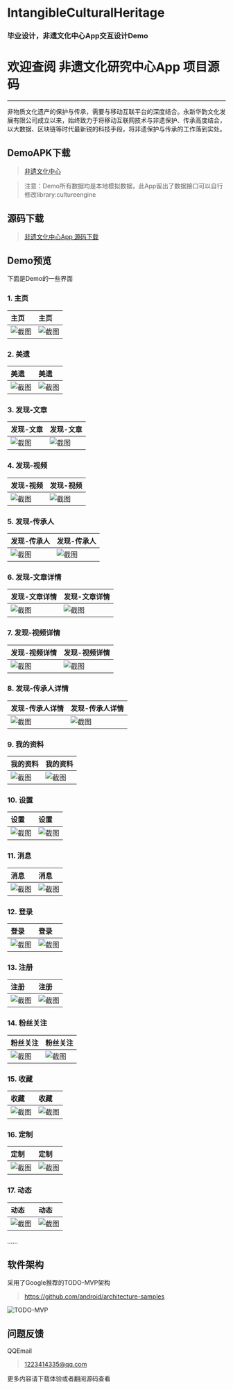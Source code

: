 # IntangibleCulturalHeritage

### 毕业设计，非遗文化中心App交互设计Demo

# 欢迎查阅 非遗文化研究中心App 项目源码
 
------
 
非物质文化遗产的保护与传承，需要与移动互联平台的深度结合。永新华韵文化发展有限公司成立以来，始终致力于将移动互联网技术与非遗保护、传承高度结合，以大数据、区块链等时代最新锐的科技手段，将非遗保护与传承的工作落到实处。

## DemoAPK下载
> [非遗文化中心](https://raw.githubusercontent.com/xiaoyvyv/IntangibleCulturalHeritage/master/app_image/非遗文化中心.apk)

> 注意：Demo所有数据均是本地模拟数据，此App留出了数据接口可以自行修改library:cultureengine

## 源码下载
> [非遗文化中心App 源码下载](https://github.com/xiaoyvyv/IntangibleCulturalHeritage/archive/v1.0.zip)

## Demo预览
下面是Demo的一些界面

### 1. 主页
|主页|主页|
|:-------|:-------|
|![截图](app_image/首页.jpg)  |![截图](https://raw.githubusercontent.com/xiaoyvyv/IntangibleCulturalHeritage/master/app_image/首页.jpg)|

### 2. 美遗
|美遗|美遗|
|:-------|:-------|
|![截图](https://raw.githubusercontent.com/xiaoyvyv/IntangibleCulturalHeritage/master/app_image/美遗.jpg)|![截图](https://raw.githubusercontent.com/xiaoyvyv/IntangibleCulturalHeritage/master/app_image/美遗.jpg)|

### 3. 发现-文章
|发现-文章|发现-文章|
|:-------|:-------|
|![截图](https://raw.githubusercontent.com/xiaoyvyv/IntangibleCulturalHeritage/master/app_image/发现-文章.jpg)|![截图](https://raw.githubusercontent.com/xiaoyvyv/IntangibleCulturalHeritage/master/app_image/发现-文章.jpg)|

### 4. 发现-视频
|发现-视频|发现-视频|
|:-------|:-------|
|![截图](https://raw.githubusercontent.com/xiaoyvyv/IntangibleCulturalHeritage/master/app_image/发现-视频.jpg)|![截图](https://raw.githubusercontent.com/xiaoyvyv/IntangibleCulturalHeritage/master/app_image/发现-视频.jpg)|

### 5. 发现-传承人
|发现-传承人|发现-传承人|
|:-------|:-------|
|![截图](https://raw.githubusercontent.com/xiaoyvyv/IntangibleCulturalHeritage/master/app_image/发现-传承人.jpg)|![截图](https://raw.githubusercontent.com/xiaoyvyv/IntangibleCulturalHeritage/master/app_image/发现-传承人.jpg)|

### 6. 发现-文章详情
|发现-文章详情|发现-文章详情|
|:-------|:-------|
|![截图](https://raw.githubusercontent.com/xiaoyvyv/IntangibleCulturalHeritage/master/app_image/发现-文章详情.jpg)|![截图](https://raw.githubusercontent.com/xiaoyvyv/IntangibleCulturalHeritage/master/app_image/发现-文章详情.jpg)|

### 7. 发现-视频详情
|发现-视频详情|发现-视频详情|
|:-------|:-------|
|![截图](https://raw.githubusercontent.com/xiaoyvyv/IntangibleCulturalHeritage/master/app_image/发现-视频详情.jpg)|![截图](https://raw.githubusercontent.com/xiaoyvyv/IntangibleCulturalHeritage/master/app_image/发现-视频详情.jpg)|

### 8. 发现-传承人详情
|发现-传承人详情|发现-传承人详情|
|:-------|:-------|
|![截图](https://raw.githubusercontent.com/xiaoyvyv/IntangibleCulturalHeritage/master/app_image/发现-传承人详情.jpg)|![截图](https://raw.githubusercontent.com/xiaoyvyv/IntangibleCulturalHeritage/master/app_image/发现-传承人详情.jpg)|

### 9. 我的资料
|我的资料|我的资料|
|:-------|:-------|
|![截图](https://raw.githubusercontent.com/xiaoyvyv/IntangibleCulturalHeritage/master/app_image/我的资料.jpg)|![截图](https://raw.githubusercontent.com/xiaoyvyv/IntangibleCulturalHeritage/master/app_image/我的资料.jpg)|

### 10. 设置
|设置|设置|
|:-------|:-------|
|![截图](https://raw.githubusercontent.com/xiaoyvyv/IntangibleCulturalHeritage/master/app_image/设置.jpg)|![截图](https://raw.githubusercontent.com/xiaoyvyv/IntangibleCulturalHeritage/master/app_image/设置.jpg)|

### 11. 消息
|消息|消息|
|:-------|:-------|
|![截图](https://raw.githubusercontent.com/xiaoyvyv/IntangibleCulturalHeritage/master/app_image/消息.jpg)|![截图](https://raw.githubusercontent.com/xiaoyvyv/IntangibleCulturalHeritage/master/app_image/消息.jpg)|

### 12. 登录
|登录|登录|
|:-------|:-------|
|![截图](https://raw.githubusercontent.com/xiaoyvyv/IntangibleCulturalHeritage/master/app_image/登录.jpg)|![截图](https://raw.githubusercontent.com/xiaoyvyv/IntangibleCulturalHeritage/master/app_image/登录.jpg)|

### 13. 注册
|注册|注册|
|:-------|:-------|
|![截图](https://raw.githubusercontent.com/xiaoyvyv/IntangibleCulturalHeritage/master/app_image/注册.jpg)|![截图](https://raw.githubusercontent.com/xiaoyvyv/IntangibleCulturalHeritage/master/app_image/注册.jpg)|

### 14. 粉丝关注
|粉丝关注|粉丝关注|
|:-------|:-------|
|![截图](https://raw.githubusercontent.com/xiaoyvyv/IntangibleCulturalHeritage/master/app_image/粉丝关注.jpg)|![截图](https://raw.githubusercontent.com/xiaoyvyv/IntangibleCulturalHeritage/master/app_image/粉丝关注.jpg)|

### 15. 收藏
|收藏|收藏|
|:-------|:-------|
|![截图](https://raw.githubusercontent.com/xiaoyvyv/IntangibleCulturalHeritage/master/app_image/收藏.jpg)|![截图](https://raw.githubusercontent.com/xiaoyvyv/IntangibleCulturalHeritage/master/app_image/收藏.jpg)|

### 16. 定制
|定制|定制|
|:-------|:-------|
|![截图](https://raw.githubusercontent.com/xiaoyvyv/IntangibleCulturalHeritage/master/app_image/定制.jpg)|![截图](https://raw.githubusercontent.com/xiaoyvyv/IntangibleCulturalHeritage/master/app_image/定制.jpg)|

### 17. 动态
|动态|动态|
|:-------|:-------|
|![截图](https://raw.githubusercontent.com/xiaoyvyv/IntangibleCulturalHeritage/master/app_image/动态.jpg)|![截图](https://raw.githubusercontent.com/xiaoyvyv/IntangibleCulturalHeritage/master/app_image/动态.jpg)|

......

## 软件架构
采用了Google推荐的TODO-MVP架构
> https://github.com/android/architecture-samples

![TODO-MVP](https://upload-images.jianshu.io/upload_images/3985563-bf64641065361b3a.png?imageMogr2/auto-orient/strip|imageView2/2/w/950)

## 问题反馈

QQEmail
> 1223414335@qq.com

更多内容请下载体验或者翻阅源码查看
